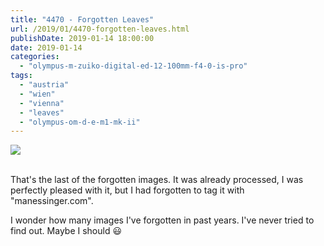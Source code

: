 ```yaml
---
title: "4470 - Forgotten Leaves"
url: /2019/01/4470-forgotten-leaves.html
publishDate: 2019-01-14 18:00:00
date: 2019-01-14
categories: 
  - "olympus-m-zuiko-digital-ed-12-100mm-f4-0-is-pro"
tags: 
  - "austria"
  - "wien"
  - "vienna"
  - "leaves"
  - "olympus-om-d-e-m1-mk-ii"
---
```

<div class="container">
<div class="center"><a target="_blank" href="https://d25zfm9zpd7gm5.cloudfront.net/1200x1200/2017/20171017_120512_lr.jpg"><img class="webfeedsFeaturedVisual" src="https://d25zfm9zpd7gm5.cloudfront.net/0600x0600/2017/20171017_120512_lr.jpg" /></a></div>
</div>
<br />

That's the last of the forgotten images. It was already processed, I
was perfectly pleased with it, but I had forgotten to tag it with
"manessinger.com".

I wonder how many images I've forgotten in past years. I've never tried to find out. Maybe I should :smiley: